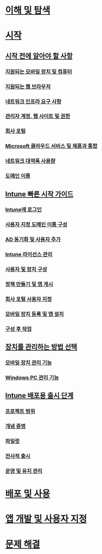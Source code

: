# [이해 및 탐색](/intune/understand-explore/introduction-to-microsoft-intune)

# [시작](what-to-know-before-you-start-microsoft-intune.md)
## [시작 전에 알아야 할 사항](what-to-know-before-you-start-microsoft-intune.md)
### [지원되는 모바일 장치 및 컴퓨터](supported-mobile-devices-and-computers.md)
### [지원되는 웹 브라우저](supported-web-browsers.md)
### [네트워크 인프라 요구 사항](network-infrastructure-requirements-for-microsoft-intune.md)
### [관리자 계정, 웹 사이트 및 권한](administrative-accounts-websites-perms.md)
### [회사 포털](microsoft-intune-company-portal.md)
### [Microsoft 클라우드 서비스 및 제품과 통합](integration-with-cloud-services.md)
### [네트워크 대역폭 사용량](network-bandwidth-use.md)
### [도메인 이름](domain-names-for-microsoft-intune.md)

## [Intune 빠른 시작 가이드](start-with-a-paid-subscription-to-microsoft-intune.md)
### [Intune에 로그인](start-with-a-paid-subscription-to-microsoft-intune-step-1.md)
### [사용자 지정 도메인 이름 구성](start-with-a-paid-subscription-to-microsoft-intune-step-2.md)
### [AD 동기화 및 사용자 추가](start-with-a-paid-subscription-to-microsoft-intune-step-3.md)
### [Intune 라이선스 관리](start-with-a-paid-subscription-to-microsoft-intune-step-4.md)
### [사용자 및 장치 구성](start-with-a-paid-subscription-to-microsoft-intune-step-5.md)
### [정책 만들기 및 앱 게시](start-with-a-paid-subscription-to-microsoft-intune-step-6.md)
### [회사 포털 사용자 지정](start-with-a-paid-subscription-to-microsoft-intune-step-7.md)
### [모바일 장치 등록 및 앱 설치](start-with-a-paid-subscription-to-microsoft-intune-step-8.md)
### [구성 후 작업](post-configuration-tasks.md)

## [장치를 관리하는 방법 선택](choose-how-to-manage-devices.md)
### [모바일 장치 관리 기능](mobile-device-management-capabilities-in-microsoft-intune.md)
### [Windows PC 관리 기능](windows-pc-management-capabilities-in-microsoft-intune.md)

## [Intune 배포용 출시 단계](rollout-phases-for-microsoft-intune-deployment.md)
### [프로젝트 범위](project-scope.md)
### [개념 증명](proof-of-concept.md)
### [파일럿](pilot.md)
### [전사적 출시](enterprise-rollout.md)
### [운영 및 유지 관리](operations-and-maintenance.md)

<!-- # [Plan and Design](/intune/plan-design/ways-to-do-enterprise-mobility) -->
# [배포 및 사용](/intune/deploy-use/overview-of-device-and-app-lifecycles-in-microsoft-intune)
# [앱 개발 및 사용자 지정](/intune/develop/intune-app-sdk)
# [문제 해결](/intune/troubleshoot/how-to-get-support-for-microsoft-intune)


<!--HONumber=Jun16_HO2-->


